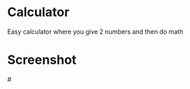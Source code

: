 # Calculator
Easy calculator where you give 2 numbers and then do math

# Screenshot
#[](https://raw.githubusercontent.com/SolindekDev/Calculator/main/resources/screenshot1.png)

